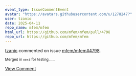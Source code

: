 ```yaml
---
event_type: IssueCommentEvent
avatar: "https://avatars.githubusercontent.com/u/1278247?"
user: tzanio
date: 2025-04-11
repo_name: mfem/mfem
html_url: https://github.com/mfem/mfem/pull/4798
repo_url: https://github.com/mfem/mfem
---
```


<a href='https://github.com/tzanio' target='_blank'>tzanio</a> commented on issue <a href='https://github.com/mfem/mfem/pull/4798' target='_blank'>mfem/mfem#4798</a>.

<small>Merged in `next` for testing......</small>

<a href='https://github.com/mfem/mfem/pull/4798' target='_blank'>View Comment</a>